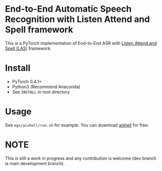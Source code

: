 # End-to-End Automatic Speech Recognition with Listen Attend and Spell framework
This is a PyTorch implementation of End-to-End ASR with [Listen Attend and Spell (LAS)](https://arxiv.org/abs/1508.01211v2) framework.

# Install
- PyTorch 0.4.1+
- Python3 (Recommend Anaconda)
- See `INSTALL` in root directory

# Usage
See `egs/aishell/run.sh` for example. You can download [aishell](http://www.aishelltech.com/kysjcp) for free.

# NOTE
This is still a work in progress and any contribution is welcome (dev branch is main development branch).
